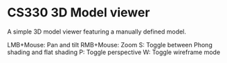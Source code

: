# CS330 3D Model viewer
A simple 3D model viewer featuring a manually defined model.

LMB+Mouse: Pan and tilt
RMB+Mouse: Zoom
S: Toggle between Phong shading and flat shading
P: Toggle perspective
W: Toggle wireframe mode
